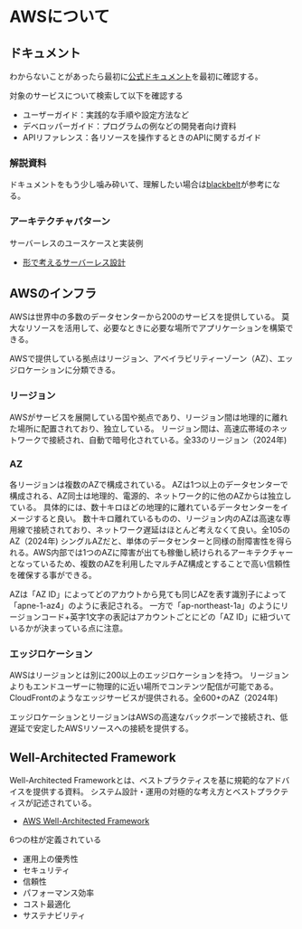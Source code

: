 # AWSについて

## ドキュメント
わからないことがあったら最初に[公式ドキュメント](https://docs.aws.amazon.com/ja_jp/)を最初に確認する。

対象のサービスについて検索して以下を確認する
- ユーザーガイド：実践的な手順や設定方法など
- デベロッパーガイド：プログラムの例などの開発者向け資料
- APIリファレンス：各リソースを操作するときのAPIに関するガイド

### 解説資料
ドキュメントをもう少し噛み砕いて、理解したい場合は[blackbelt](https://aws.amazon.com/jp/events/aws-event-resource/archive/?cards.sort-by=item.additionalFields.SortDate&cards.sort-order=desc&awsf.tech-category=*all)が参考になる。

### アーキテクチャパターン
サーバーレスのユースケースと実装例
- [形で考えるサーバーレス設計](https://aws.amazon.com/jp/serverless/patterns/serverless-pattern/)

## AWSのインフラ
AWSは世界中の多数のデータセンターから200のサービスを提供している。
莫大なリソースを活用して、必要なときに必要な場所でアプリケーションを構築できる。

AWSで提供している拠点はリージョン、アベイラビリティーゾーン（AZ）、エッジロケーションに分類できる。
### リージョン
AWSがサービスを展開している国や拠点であり、リージョン間は地理的に離れた場所に配置されており、独立している。
リージョン間は、高速広帯域のネットワークで接続され、自動で暗号化されている。全33のリージョン（2024年)

### AZ
各リージョンは複数のAZで構成されている。
AZは1つ以上のデータセンターで構成される、AZ同士は地理的、電源的、ネットワーク的に他のAZからは独立している。
具体的には、数十キロほどの地理的に離れているデータセンターをイメージすると良い。
数十キロ離れているものの、リージョン内のAZは高速な専用線で接続されており、ネットワーク遅延はほとんど考えなくて良い。全105のAZ（2024年)
シングルAZだと、単体のデータセンターと同様の耐障害性を得られる。AWS内部では1つのAZに障害が出ても稼働し続けられるアーキテクチャーとなっているため、複数のAZを利用したマルチAZ構成とすることで高い信頼性を確保する事ができる。

AZは「AZ ID」によってどのアカウトから見ても同じAZを表す識別子によって「apne-1-az4」のように表記される。
一方で「ap-northeast-1a」のようにリージョンコード+英字1文字の表記はアカウントごとにどの「AZ ID」に紐づいているかが決まっている点に注意。

### エッジロケーション
AWSはリージョンとは別に200以上のエッジロケーションを持つ。
リージョンよりもエンドユーザーに物理的に近い場所でコンテンツ配信が可能である。
CloudFrontのようなエッジサービスが提供される。全600+のAZ（2024年)


エッジロケーションとリージョンはAWSの高速なバックボーンで接続され、低遅延で安定したAWSリソースへの接続を提供する。

## Well-Architected Framework
Well-Architected Frameworkとは、ベストプラクティスを基に規範的なアドバイスを提供する資料。
システム設計・運用の対極的な考え方とベストプラクティスが記述されている。
- [AWS Well-Architected Framework](https://docs.aws.amazon.com/ja_jp/wellarchitected/latest/framework/welcome.html)

6つの柱が定義されている
- 運用上の優秀性
- セキュリティ
- 信頼性
- パフォーマンス効率
- コスト最適化
- サステナビリティ

